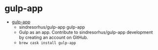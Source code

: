 # gulp-app
- [gulp-app](https://github.com/sindresorhus/gulp-app)
  -  sindresorhus/gulp-app gulp-app
  - Gulp as an app. Contribute to sindresorhus/gulp-app development by creating an account on GitHub.
  - `brew cask install gulp-app`
